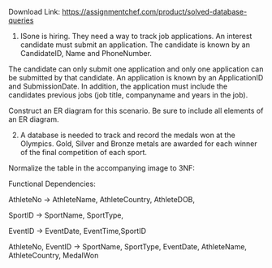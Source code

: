 Download Link: https://assignmentchef.com/product/solved-database-queries
<br>
1. ISone is hiring. They need a way to track job applications. An interest candidate must submit an application. The candidate is known by an CandidateID, Name and PhoneNumber.

The candidate can only submit one application and only one application can be submitted by that candidate. An application is known by an ApplicationID and SubmissionDate. In addition, the application must include the candidates previous jobs (job title, companyname and years in the job).

Construct an ER diagram for this scenario. Be sure to include all elements of an ER diagram.

2. A database is needed to track and record the medals won at the Olympics. Gold, Silver and Bronze metals are awarded for each winner of the final competition of each sport.

Normalize the table in the accompanying image to 3NF:

Functional Dependencies:

AthleteNo -&gt; AthleteName, AthleteCountry, AthleteDOB,

SportID -&gt; SportName, SportType,

EventID -&gt; EventDate, EventTime,SportID

AthleteNo, EventID -&gt; SportName, SportType, EventDate, AthleteName, AthleteCountry, MedalWon